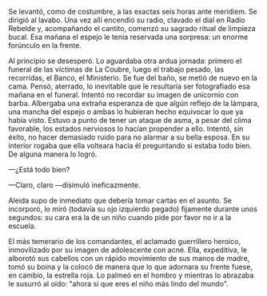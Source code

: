 Se levantó, como de costumbre, a las exactas seis horas ante merídiem. Se dirigió al lavabo. Una vez allí encendió su radio, clavado el dial en Radio Rebelde y, acompañando el cantito, comenzó su sagrado ritual de limpieza bucal. Esa mañana el espejo le tenía reservada una sorpresa: un enorme forúnculo en la frente.

Al principio se desesperó. Lo aguardaba otra ardua jornada: primero el funeral de las víctimas de La Coubre, luego el trabajo pesado, las recorridas, el Banco, el Ministerio. Se fue del baño, se metió de nuevo en la cama. Pensó, aterrado, lo inevitable que le resultaría ser fotografiado esa mañana en el funeral. Intentó no recordar su imagen de unicornio con barba. Albergaba una extraña esperanza de que algún reflejo de la lámpara, una mancha del espejo o ambas lo hubieran hecho equivocar lo que ya había visto. Estuvo a punto de tener un ataque de asma, a pesar del clima favorable, los estados nerviosos lo hacían propender a ello. Intentó, sin éxito, no hacer demasiado ruido para no alarmar a su bella esposa. En su interior rogaba que ella volteara hacia él preguntando si estaba todo bien. De alguna manera lo logró.

—¿Está todo bien?

—Claro, claro —disimuló ineficazmente.

Aleida supo de inmediato que debería tomar cartas en el asunto. Se incorporó, lo miró (todavía su ojo izquierdo pegado) fijamente durante unos segundos: su cara era la de un niño cuando pide por favor no ir a la escuela.

El más temerario de los comandantes, el aclamado guerrillero heroico, inmovilizado por su imagen de adolescente con acné. Ella, expeditiva, le alborotó sus cabellos con un rápido movimiento de sus manos de madre, tomó su boina y la colocó de manera que lo que adornara su frente fuese, en cambio, la estrella roja. Lo palmeó en el hombro y mientras lo abrazaba le susurró al oído: "ahora sí que eres el niño más lindo del mundo".
